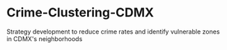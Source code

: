 # Crime-Clustering-CDMX
Strategy development to reduce crime rates and identify vulnerable zones in CDMX's neighborhoods
